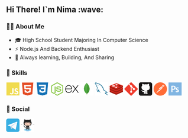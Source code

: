 <h2>Hi There! I`m Nima :wave:</h2>

<h3>👨‍💻&nbsp;About Me</h3>

- 🎓&nbsp;High School Student Majoring In Computer Science
- ⚡&nbsp;Node.js And Backend Enthusiast
- 🌱&nbsp;Always learning, Building, And Sharing

### 🚀&nbsp;Skills
<p align="left">
    <a href="https://developer.mozilla.org/en-US/docs/Web/JavaScript" target="_blank" rel="noreferrer"><img src="https://raw.githubusercontent.com/imNima10/imNima10/6e4d18a934ea08bbcc4f424fd24e81663551031f/SVG/javascript-colored.svg" width="36" height="36" alt="Javascript" /></a>
    <a href="https://developer.mozilla.org/en-US/docs/Web/HTML" target="_blank" rel="noreferrer"><img src="https://raw.githubusercontent.com/imNima10/imNima10/6e4d18a934ea08bbcc4f424fd24e81663551031f/SVG/html5-colored.svg" width="36" height="36" alt="HTML" /></a>
    <a href="https://developer.mozilla.org/en-US/docs/Web/CSS" target="_blank" rel="noreferrer"><img src="https://raw.githubusercontent.com/imNima10/imNima10/6e4d18a934ea08bbcc4f424fd24e81663551031f/SVG/css3-colored.svg" width="36" height="36" alt="CSS" /></a>
    <a href="https://nodejs.org/docs/latest/api/" target="_blank" rel="noreferrer"><img src="https://raw.githubusercontent.com/imNima10/imNima10/6e4d18a934ea08bbcc4f424fd24e81663551031f/SVG/nodejs-icon.svg" width="36" height="36" alt="Nodejs" /></a>
    <a href="https://expressjs.com/" target="_blank" rel="noreferrer"><img src="https://raw.githubusercontent.com/imNima10/imNima10/6e4d18a934ea08bbcc4f424fd24e81663551031f/SVG/expressjs-icon.svg" width="36" height="36" alt="Express" /></a>
    <a href="https://www.mongodb.com/docs/manual/core/document/" target="_blank" rel="noreferrer"><img src="https://raw.githubusercontent.com/imNima10/imNima10/6e4d18a934ea08bbcc4f424fd24e81663551031f/SVG/mongodb-colored.svg" width="36" height="36" alt="Mongodb" /></a>
    <a href="https://dev.mysql.com/doc/" target="_blank" rel="noreferrer"><img src="https://raw.githubusercontent.com/imNima10/imNima10/6e4d18a934ea08bbcc4f424fd24e81663551031f/SVG/mysql-colored.svg" width="36" height="36" alt="Mysql" /></a>
    <a href="https://redis.io/docs/latest/" target="_blank" rel="noreferrer"><img src="https://raw.githubusercontent.com/imNima10/imNima10/6e4d18a934ea08bbcc4f424fd24e81663551031f/SVG/redis-icon.svg" width="36" height="36" alt="Redis" /></a>
    <a href="https://git-scm.com/docs" target="_blank" rel="noreferrer"><img src="https://raw.githubusercontent.com/imNima10/imNima10/6e4d18a934ea08bbcc4f424fd24e81663551031f/SVG/git-scm-icon.svg" width="36" height="36" alt="Git" /></a>
    <a href="https://docs.github.com/en" target="_blank" rel="noreferrer"><img src="https://raw.githubusercontent.com/imNima10/imNima10/6e4d18a934ea08bbcc4f424fd24e81663551031f/SVG/github-tile.svg" width="36" height="36" alt="GitHub" /></a>
    <a href="https://learning.postman.com/docs/introduction/overview/" target="_blank" rel="noreferrer"><img src="https://raw.githubusercontent.com/imNima10/imNima10/6e4d18a934ea08bbcc4f424fd24e81663551031f/SVG/getpostman-icon.svg" width="36" height="36" alt="Postman" /></a>
    <a href="https://www.adobe.com/products/photoshop.html" target="_blank" rel="noreferrer"><img src="https://raw.githubusercontent.com/imNima10/imNima10/6e4d18a934ea08bbcc4f424fd24e81663551031f/SVG/photoshop-colored.svg" width="36" height="36" alt="Photoshop" /></a>
</p>

### 📱&nbsp;Social
<p>
    <a href="https://t.me/byNi3a" target="_blank" rel="noreferrer"><img src="https://raw.githubusercontent.com/imNima10/imNima10/30663c64208953dee060877247fc08f70f2525d3/SVG/telegram-tile.svg" width="36" height="36" alt="Telegram" /></a>
    <a href="https://github.com/imNima10" target="_blank" rel="noreferrer"><img src="https://raw.githubusercontent.com/imNima10/imNima10/30663c64208953dee060877247fc08f70f2525d3/SVG/github-icon.svg" width="36" height="36" alt="GitHub" /></a>
</p>
